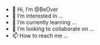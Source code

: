 - 👋 Hi, I’m @BeOver
- 👀 I’m interested in ...
- 🌱 I’m currently learning ...
- 💞️ I’m looking to collaborate on ...
- 📫 How to reach me ...

<!---
BeOver/BeOver is a ✨ special ✨ repository because its `README.md` (this file) appears on your GitHub profile.
You can click the Preview link to take a look at your changes.
--->
